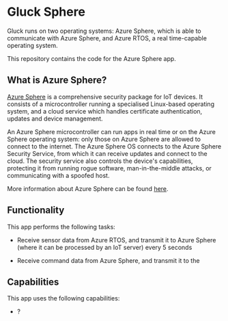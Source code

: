 # Gluck Sphere
Gluck runs on two operating systems: Azure Sphere, which is able to communicate with Azure Sphere, and Azure RTOS, a real time-capable operating system.

This repository contains the code for the Azure Sphere app.

## What is Azure Sphere?
[Azure Sphere](https://azure.microsoft.com/en-gb/services/azure-sphere/ "Azure Sphere") is a comprehensive security package for IoT devices. It consists of a microcontroller running a specialised Linux-based operating system, and a cloud service which handles certificate authentication, updates and device management.

An Azure Sphere microcontroller can run apps in real time or on the Azure Sphere operating system: only those on Azure Sphere are allowed to connect to the internet. The Azure Sphere OS connects to the Azure Sphere Security Service, from which it can receive updates and connect to the cloud. The security service also controls the device's capabilities, protecting it from running rogue software, man-in-the-middle attacks, or communicating with a spoofed host.

More information about Azure Sphere can be found [here](https://docs.microsoft.com/en-us/azure-sphere/product-overview/what-is-azure-sphere "What is Azure Sphere?").

## Functionality
This app performs the following tasks:

- Receive sensor data from Azure RTOS, and transmit it to Azure Sphere (where it can be processed by an IoT server) every 5 seconds

- Receive command data from Azure Sphere, and transmit it to the

## Capabilities
This app uses the following capabilities:

- ?
